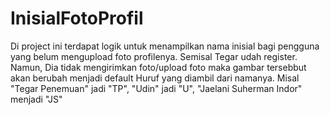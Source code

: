 # InisialFotoProfil

Di project ini terdapat logik untuk menampilkan nama inisial bagi pengguna yang belum mengupload foto profilenya. Semisal Tegar udah register. Namun, Dia tidak mengirimkan foto/upload foto maka gambar tersebbut akan berubah menjadi default Huruf yang diambil dari namanya.
Misal "Tegar Penemuan" jadi "TP", "Udin" jadi "U", "Jaelani Suherman Indor" menjadi "JS"
